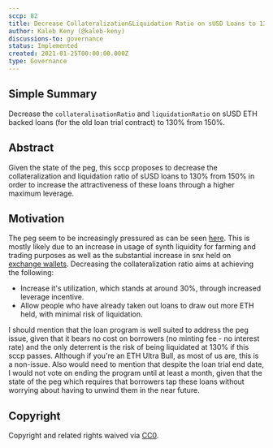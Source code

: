 ```yaml
---
sccp: 82
title: Decrease Collateralization&Liquidation Ratio on sUSD Loans to 130% from 150%
author: Kaleb Keny (@kaleb-keny)
discussions-to: governance
status: Implemented
created: 2021-01-25T00:00:00.000Z
type: Governance
---
```


<!--You can leave these HTML comments in your merged SCCP and delete the visible duplicate text guides, they will not appear and may be helpful to refer to if you edit it again. This is the suggested template for new SCCPs. Note that an SCCP number will be assigned by an editor. When opening a pull request to submit your SCCP, please use an abbreviated title in the filename, `sccp-draft_title_abbrev.md`. The title should be 44 characters or less.-->

## Simple Summary

<!--"If you can't explain it simply, you don't understand it well enough." Provide a simplified and layman-accessible explanation of the SCCP.-->

Decrease the `collateralisationRatio` and `liquidationRatio` on sUSD ETH backed loans (for the old loan trial contract) to 130% from 150%.

## Abstract

<!--A short (~200 word) description of the variable change proposed.-->

Given the state of the peg, this sccp proposes to decrease the collateralization and liquidation ratio of sUSD loans to 130% from 150% in order to increase the attractiveness of these loans through a higher maximum leverage.

## Motivation

<!--The motivation is critical for SCCPs that want to update variables within Synthetix. It should clearly explain why the existing variable is not incentive aligned. SCCP submissions without sufficient motivation may be rejected outright.-->

The peg seem to be increasingly pressured as can be seen [here](https://www.curve.fi/trade/susdv2/SUSD-USDC/4h). 
This is mostly likely due to an increase in usage of synth liquidity for farming and trading purposes as well as the substantial increase in snx held on [exchange wallets](https://snx.watch/holders).
Decreasing the collateralization ratio aims at achieving the following:
 - Increase it's utilization, which stands at around 30%, through increased leverage incentive.
 - Allow people who have already taken out loans to draw out more ETH held, with minimal risk of liquidation.

I should mention that the loan program is well suited to address the peg issue, given that it bears no cost on borrowers (no minting fee - no interest rate) and the only deterrent is the risk of being liquidated at 130% if this sccp passes. Although if you're an ETH Ultra Bull, as most of us are, this is a non-issue. 
Also would need to mention that despite the loan trial end date, I would not vote on ending the program until at least a month, given that the state of the peg which requires that borrowers tap these loans without worrying about having to unwind them in the near future.


## Copyright

Copyright and related rights waived via [CC0](https://creativecommons.org/publicdomain/zero/1.0/).
